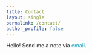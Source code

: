 ```yaml
---
title: Contact
layout: single
permalink: /contact/
author_profile: false
---
```


Hello! Send me a note via <a href="mailto:piccinini.simone2005@gmail.com" style="text-decoration: none; color:#039fb9">email</a>. 
